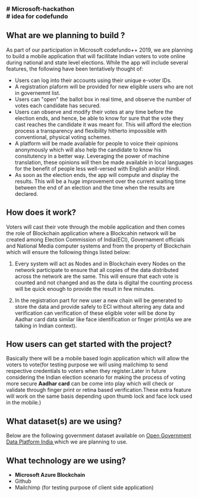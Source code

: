 <h3># Microsoft-hackathon <br>
# idea for codefundo</h3>

<h2>What are we planning to build ?</h2>
<p>
As part of our participation in Microsoft codefundo++ 2019, we are planning to build a mobile application that will facilitate Indian voters to vote online during national and state level elections. While the app will include several features, the following have been tentatively thought of:
  
  <ul>
    <li> Users can log into their accounts using their unique e-voter IDs.
    <li> A registration plaform will be provided for new eligible users who are not in governemnt list.
    <li> Users can "open" the ballot box in real time, and observe the number of votes each candidate has secured.
    <li> Users can observe and modify their votes at any time before the election ends, and hence, be able to know for sure that the vote they cast reaches the candidate it was meant for. This will afford the election process a transparency and flexibility hitherto impossible with conventional, physical voting schemes. 
    <li> A platform will be made available for people to voice their opinions anonymously which will also help the candidate to know his consitutency in a better way. Leveraging the power of machine translation, these opinions will then be made available in local languages for the benefit of people less well-versed with English and/or Hindi.
    <li> As soon as the election ends, the app will compute and display the results. This will be a huge improvement over the current waiting time between the end of an election and the time when the results are declared.
      
  </ul>
  
</p>


<h2>How does it work?</h2>
<p>
Voters will cast their vote through the mobile application and then comes the role of  Blockchain application where a  Blockcahin network will be created among Election Commission of India(ECI), Governament officials and  National Media  computer systems and from the property of Blockchain which will ensure the following things listed below:
</p>
  <ol>
  <li> 
    <p>
      Every system will act as Nodes and in Blockchain every Nodes on the network participate to ensure that all copies of the data distributed across the network are the same. This will ensure that each vote is counted and not changed and as the data is digital the counting process will be quick enough to provide the result in few minutes. 
    </p>
  </li>
   <li><p> In the registration part for new user a new chain will be generated to store the data and provide safely to ECI without altering any data and verification can verification of these eligible voter will be done by Aadhar card data similar like face identification or finger print(As we are talking in Indian context).</p>  
    
  </ol>



<h2>How users can get started with the project?</h2>
<p>
  Basically there will be a mobile based login application which will allow the voters to vote(for testing  purpose we will using mailchimp to send respective credentials to voters when they register.Later in future considering the Indian election scenario for making the process of voting more secure <strong>Aadhar card</strong> can be come into play which will check or validate through finger print or retina based verification.These extra feature will work on the same basis depending upon thumb lock and face lock used in the mobile.)
</p>
  
  



<h2>What dataset(s) are we using?</h2>
<p> Below are the following government dataset available on  <a href="https://data.gov.in/">Open Government Data Platform India </a>which we are planning to use.

</p>


<h2>What technology are we using?</h2>
<p>
  <ul>
    <li><strong>Microsoft Azure Blockchain</strong></li> 
     <li> Github</li> 
    <li> Mailchimp <en>(for testing purpose of client side application) </en></li> 
     
  </ul>
  

</p>
